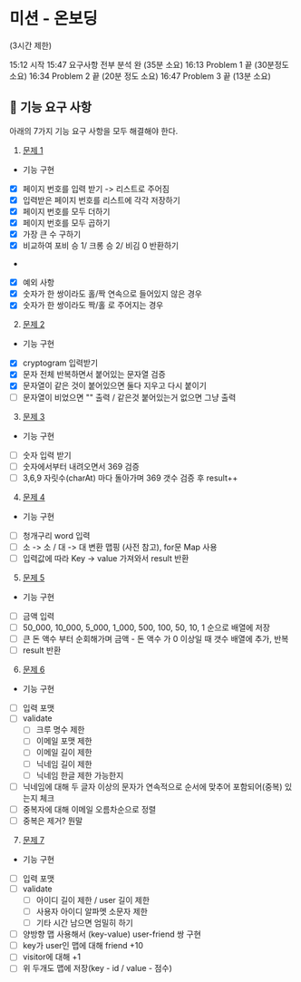 # 미션 - 온보딩
(3시간 제한)

15:12 시작
15:47 요구사항 전부 분석 완 (35분 소요)
16:13 Problem 1 끝 (30분정도 소요)
16:34 Problem 2 끝 (20분 정도 소요)
16:47 Problem 3 끝 (13분 소요)


## 🚀 기능 요구 사항
아래의 7가지 기능 요구 사항을 모두 해결해야 한다.

1. [문제 1](./docs/PROBLEM1.md)
 - 기능 구현
  - [X] 페이지 번호를 입력 받기 -> 리스트로 주어짐
  - [X] 입력받은 페이지 번호를 리스트에 각각 저장하기
  - [X] 페이지 번호를 모두 더하기
  - [X] 페이지 번호를 모두 곱하기
  - [X] 가장 큰 수 구하기
  - [X] 비교하여 포비 승 1/ 크롱 승 2/ 비김 0 반환하기
  - 
 - [X] 예외 사항
  - [X] 숫자가 한 쌍이라도 홀/짝 연속으로 들어있지 않은 경우
  - [X] 숫자가 한 쌍이라도 짝/홀 로 주어지는 경우

2. [문제 2](./docs/PROBLEM2.md)
 - 기능 구현
  - [X] cryptogram 입력받기
  - [X] 문자 전체 반복하면서 붙어있는 문자열 검증
  - [X] 문자열이 같은 것이 붙어있으면 둘다 지우고 다시 붙이기
  - [ ] 문자열이 비었으면 "" 출력 / 같은것 붙어있는거 없으면 그냥 출력

3. [문제 3](./docs/PROBLEM3.md)
 - 기능 구현
  - [ ] 숫자 입력 받기
  - [ ] 숫자에서부터 내려오면서 369 검증
  - [ ] 3,6,9 자릿수(charAt) 마다 돌아가며 369 갯수 검증 후 result++

4. [문제 4](./docs/PROBLEM4.md)
 - 기능 구현
  - [ ] 청개구리 word 입력
  - [ ] 소 -> 소 / 대 -> 대 변환 맵핑 (사전 참고), for문 Map 사용
  - [ ] 입력값에 따라 Key -> value 가져와서 result 반환

5. [문제 5](./docs/PROBLEM5.md)
 - 기능 구현
  - [ ] 금액 입력 
  - [ ] 50_000, 10_000, 5_000, 1_000, 500, 100, 50, 10, 1 순으로 배열에 저장
  - [ ] 큰 돈 액수 부터 순회해가며 금액 - 돈 액수 가 0 이상일 때 갯수 배열에 추가, 반복
  - [ ] result 반환

6. [문제 6](./docs/PROBLEM6.md)
 - 기능 구현
  - [ ] 입력 포맷
  - [ ] validate
    - [ ] 크루 명수 제한
    - [ ] 이메일 포맷 제한
    - [ ] 이메일 길이 제한
    - [ ] 닉네임 길이 제한
    - [ ] 닉네임 한글 제한 가능한지
  - [ ] 닉네임에 대해 두 글자 이상의 문자가 연속적으로 순서에 맞추어 포함되어(중복) 있는지 체크
  - [ ] 중복자에 대해 이메일 오름차순으로 정렬
  - [ ] 중복은 제거? 뭔말

7. [문제 7](./docs/PROBLEM7.md)
 - 기능 구현
  - [ ] 입력 포맷
  - [ ] validate
    - [ ] 아이디 길이 제한 / user 길이 제한
    - [ ] 사용자 아이디 알파멧 소문자 제한
    - [ ] 기타 시간 남으면 엄밀히 하기
  - [ ] 양방향 맵 사용해서 (key-value) user-friend 쌍 구현
  - [ ] key가 user인 맵에 대해 friend +10
  - [ ] visitor에 대해 +1
  - [ ] 위 두개도 맵에 저장(key - id / value - 점수)